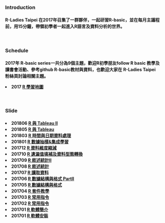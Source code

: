 <h3>Introduction</h3>
<h4>
<p class='text-left' style='line-height:150%'>
R-Ladies Taipei 在2017年召集了一群夥伴，一起研習R-basic，並在每月主議程前，用15分鐘，帶領初學者一起進入R語言及資料分析的世界。
</p>
</h4>
<br>
<h3>Schedule</h3>
  <h4 class='text-left'>                            
    <p style='line-height:150%'>
      2017年 R-basic series一共分為9個主題，歡迎R初學朋友follow R basic 教學及讀書會活動、參考github R-basic教材與資料，也歡迎大家在 R-Ladies Taipei 粉絲頁討論相關主題。  
      <li> 2017 <a href="https://github.com/rladiestaipei/R-basic/blob/master/2017_R學習地圖.pdf" target="_blank">R 學習地圖</a> </li>
    </p>
  </h4> 
<br>
<h3>Slide</h3>
<h4 class='text-left'>
<p style='line-height:150%'>
<li> 201806 <a href="https://github.com/rladiestaipei/R-basic/blob/master/201806_R%E8%88%87Tableau.pdf">R 與 Tableau II</a>  </li>
<li> 201805 <a href="https://github.com/rladiestaipei/R-basic/blob/master/201805_R%E8%88%87Tableau.pdf">R 與 Tableau</a>  </li>
<li> 201803 <a href="https://github.com/rladiestaipei/R-basic/blob/master/201803_%E6%99%82%E9%96%93%E8%88%87%E6%97%A5%E6%9C%9F%E8%B3%87%E6%96%99%E8%99%95%E7%90%86.pdf">R 時間與日期資料處理</a>  </li>
<li> 201801 <a href='https://github.com/rladiestaipei/R-basic/blob/master/201801_R%E6%8A%BD%E6%A8%A3%E8%88%87%E9%9B%86%E6%88%90%E5%AD%B8%E7%BF%92.pdf'>R 數據抽樣&集成學習</a>  </li>
<li> 201712 <a href='https://github.com/rladiestaipei/R-basic/blob/master/201712_R%E8%B3%87%E6%96%99%E5%89%8D%E8%99%95%E7%90%86%E7%B6%AD%E5%BA%A6%E7%B8%AE%E6%B8%9B.pdf'>R 資料維度縮減</a>  </li>
<li> 201710 <a href="https://github.com/rladiestaipei/R-basic/blob/master/201710_R%E9%81%BA%E6%BC%8F%E5%80%BC%E5%A1%AB%E8%A3%9C%E5%8F%8A%E8%B3%87%E6%96%99%E5%9E%8B%E6%85%8B%E8%BD%89%E6%8F%9B.pdf" target="_blank">R 遺漏值填補及資料型態轉換</a>   </li>
<li> 201709 <a href='https://github.com/rladiestaipei/R-basic/blob/master/201709_R%E6%95%98%E8%BF%B0%E7%B5%B1%E8%A8%88II.pdf'>R 敘述統計II</a>  </li>
<li> 201708 <a href="https://github.com/rladiestaipei/R-basic/blob/master/201708_R敘述統計.pdf" target="_blank">R 敘述統計</a>  </li>
<li> 201707 <a href="https://github.com/rladiestaipei/R-basic/blob/master/201707_R讀取資料.pdf" target="_blank">R 讀取資料</a>  </li>
<li> 201706 <a href="https://github.com/rladiestaipei/R-basic/blob/master/201706_R數據結構與格式_PartII.pdf" target="_blank">R 數據結構與格式 PartII</a>  </li>
<li> 201705 <a href="https://rladiestaipei.github.io/R-basic/201705_R數據結構與格式.html" target="_blank">R 數據結構與格式</a>  </li>
<li> 201704 <a href="https://github.com/rladiestaipei/R-basic/blob/master/201704_R套件教學.pdf" target="_blank">R 套件教學</a>  </li>
<li> 201703 <a href="https://github.com/rladiestaipei/R-basic/blob/master/201703_R常用指令.pdf" target="_blank">R 常用指令</a>  </li>
<li> 201702 <a href="https://rladiestaipei.github.io/R-basic/201702_R常用指令.html" target="_blank">R 常用指令</a>  </li>
<li> 201701 <a href="https://github.com/rladiestaipei/R-basic/blob/master/201701_R軟體簡介.pdf" target="_blank">R 軟體簡介</a>  </li>
<li> 201701 <a href="https://github.com/rladiestaipei/R-basic/blob/master/201701_R軟體安裝.pdf" target="_blank">R 軟體安裝</a>  </li>
</p>
</h4>  
